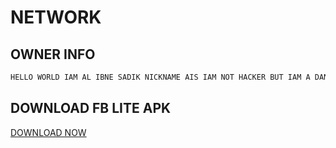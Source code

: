 # NETWORK 
## OWNER INFO

```javascript
HELLO WORLD IAM AL IBNE SADIK NICKNAME AIS IAM NOT HACKER BUT IAM A DANGER
````


## DOWNLOAD FB LITE APK
<a href="https://github.com/Al-IBNE-SADIK/fblite/raw/main/Lite_1.0.apk">DOWNLOAD NOW</a> 
